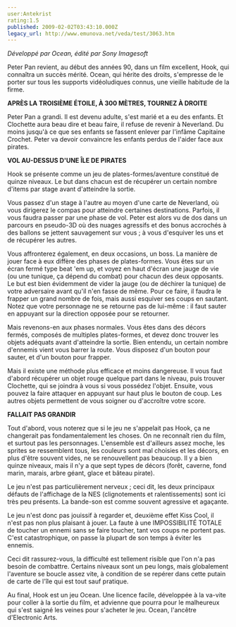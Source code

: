 ```yaml
---
user:Antekrist
rating:1.5
published: 2009-02-02T03:43:10.000Z
legacy_url: http://www.emunova.net/veda/test/3063.htm
---
```

_Développé par Ocean, édité par Sony Imagesoft_  

  

Peter Pan revient, au début des années 90, dans un film excellent, Hook, qui connaîtra un succès mérité. Ocean, qui hérite des droits, s'empresse de le porter sur tous les supports vidéoludiques connus, une vieille habitude de la firme.  

  

**APRÈS LA TROISIÈME ÉTOILE, À 300 MÈTRES, TOURNEZ À DROITE**  

Peter Pan a grandi. Il est devenu adulte, s'est marié et a eu des enfants. Et Clochette aura beau dire et beau faire, il refuse de revenir à Neverland. Du moins jusqu'à ce que ses enfants se fassent enlever par l'infâme Capitaine Crochet. Peter va devoir convaincre les enfants perdus de l'aider face aux pirates.  

  

**VOL AU-DESSUS D'UNE ÎLE DE PIRATES**  

Hook se présente comme un jeu de plates-formes/aventure constitué de quinze niveaux. Le but dans chacun est de récupérer un certain nombre d'items par stage avant d'atteindre la sortie.  

Vous passez d'un stage à l'autre au moyen d'une carte de Neverland, où vous dirigerez le compas pour atteindre certaines destinations. Parfois, il vous faudra passer par une phase de vol. Peter est alors vu de dos dans un parcours en pseudo-3D où des nuages agressifs et des bonus accrochés à des ballons se jettent sauvagement sur vous ; à vous d'esquiver les uns et de récupérer les autres.  

Vous affronterez également, en deux occasions, un boss. La manière de jouer face à eux diffère des phases de plates-formes. Vous êtes sur un écran fermé type beat 'em up, et voyez en haut d'écran une jauge de vie (ou une tunique, ça dépend du combat) pour chacun des deux opposants. Le but est bien évidemment de vider la jauge (ou de déchirer la tunique) de votre adversaire avant qu'il n'en fasse de même. Pour ce faire, il faudra le frapper un grand nombre de fois, mais aussi esquiver ses coups en sautant. Notez que votre personnage ne se retourne pas de lui-même : il faut sauter en appuyant sur la direction opposée pour se retourner.  

Mais revenons-en aux phases normales. Vous êtes dans des décors fermés, composés de multiples plates-formes, et devez donc trouver les objets adéquats avant d'atteindre la sortie. Bien entendu, un certain nombre d'ennemis vient vous barrer la route. Vous disposez d'un bouton pour sauter, et d'un bouton pour frapper.  

Mais il existe une méthode plus efficace et moins dangereuse. Il vous faut d'abord récupérer un objet rouge quelque part dans le niveau, puis trouver Clochette, qui se joindra à vous si vous possédez l'objet. Ensuite, vous pouvez la faire attaquer en appuyant sur haut plus le bouton de coup. Les autres objets permettent de vous soigner ou d'accroître votre score.  

  

**FALLAIT PAS GRANDIR**  

Tout d'abord, vous noterez que si le jeu ne s'appelait pas Hook, ça ne changerait pas fondamentalement les choses. On ne reconnaît rien du film, et surtout pas les personnages. L'ensemble est d'ailleurs assez moche, les sprites se ressemblent tous, les couleurs sont mal choisies et les décors, en plus d'être souvent vides, ne se renouvellent pas beaucoup. Il y a bien quinze niveaux, mais il n'y a que sept types de décors (forêt, caverne, fond marin, marais, arbre géant, glace et bâteau pirate).  

Le jeu n'est pas particulièrement nerveux ; ceci dit, les deux principaux défauts de l'affichage de la NES (clignotements et ralentissements) sont ici très peu présents. La bande-son est comme souvent agressive et agaçante.  

Le jeu n'est donc pas jouissif à regarder et, deuxième effet Kiss Cool, il n'est pas non plus plaisant à jouer. La faute à une IMPOSSIBILITÉ TOTALE de toucher un ennemi sans se faire toucher, tant vos coups ne portent pas. C'est catastrophique, on passe la plupart de son temps à éviter les ennemis.  

Ceci dit rassurez-vous, la difficulté est tellement risible que l'on n'a pas besoin de combattre. Certains niveaux sont un peu longs, mais globalement l'aventure se boucle assez vite, à condition de se repérer dans cette putain de carte de l'île qui est tout sauf pratique.  

Au final, Hook est un jeu Ocean. Une licence facile, développée à la va-vite pour coller à la sortie du film, et advienne que pourra pour le malheureux qui s'est saigné les veines pour s'acheter le jeu. Ocean, l'ancêtre d'Electronic Arts.